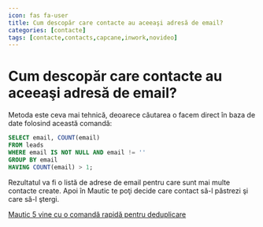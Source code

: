 ```yaml
---
icon: fas fa-user
title: Cum descopăr care contacte au aceeaşi adresă de email?
categories: [contacte]
tags: [contacte,contacts,capcane,inwork,novideo]
---
```


# <i class='fas fa-user'></i> Cum descopăr care contacte au aceeaşi adresă de email?
Metoda este ceva mai tehnică, deoarece căutarea o facem direct în baza de date folosind această comandă:

```sql
SELECT email, COUNT(email) 
FROM leads 
WHERE email IS NOT NULL AND email != '' 
GROUP BY email 
HAVING COUNT(email) > 1;
```

Rezultatul va fi o listă de adrese de email pentru care sunt mai multe contacte create. Apoi în Mautic te poţi decide care contact să-l păstrezi şi care să-l ştergi.

[Mautic 5 vine cu o comandă rapidă pentru deduplicare](https://forum.mautic.org/t/how-did-happened-duplicate-contact/24575/30)
